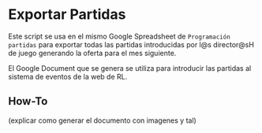# Exportar Partidas

Este script se usa en el mismo Google Spreadsheet de `Programación partidas` para exportar todas las partidas
introducidas por l@s director@sH de juego generando la oferta para el mes siguiente.

El Google Document que se genera se utiliza para introducir las partidas al sistema de eventos de la web de RL.

## How-To

(explicar como generar el documento con imagenes y tal)